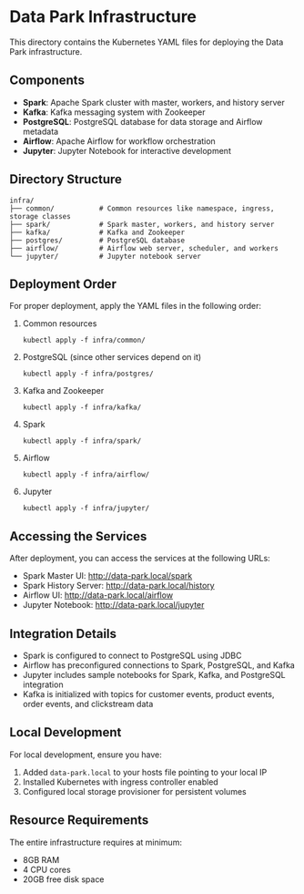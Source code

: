 # Data Park Infrastructure

This directory contains the Kubernetes YAML files for deploying the Data Park infrastructure.

## Components

- **Spark**: Apache Spark cluster with master, workers, and history server
- **Kafka**: Kafka messaging system with Zookeeper
- **PostgreSQL**: PostgreSQL database for data storage and Airflow metadata
- **Airflow**: Apache Airflow for workflow orchestration
- **Jupyter**: Jupyter Notebook for interactive development

## Directory Structure

```
infra/
├── common/           # Common resources like namespace, ingress, storage classes
├── spark/            # Spark master, workers, and history server
├── kafka/            # Kafka and Zookeeper
├── postgres/         # PostgreSQL database
├── airflow/          # Airflow web server, scheduler, and workers
└── jupyter/          # Jupyter notebook server
```

## Deployment Order

For proper deployment, apply the YAML files in the following order:

1. Common resources
   ```
   kubectl apply -f infra/common/
   ```

2. PostgreSQL (since other services depend on it)
   ```
   kubectl apply -f infra/postgres/
   ```

3. Kafka and Zookeeper
   ```
   kubectl apply -f infra/kafka/
   ```

4. Spark
   ```
   kubectl apply -f infra/spark/
   ```

5. Airflow
   ```
   kubectl apply -f infra/airflow/
   ```

6. Jupyter
   ```
   kubectl apply -f infra/jupyter/
   ```

## Accessing the Services

After deployment, you can access the services at the following URLs:

- Spark Master UI: http://data-park.local/spark
- Spark History Server: http://data-park.local/history
- Airflow UI: http://data-park.local/airflow
- Jupyter Notebook: http://data-park.local/jupyter

## Integration Details

- Spark is configured to connect to PostgreSQL using JDBC
- Airflow has preconfigured connections to Spark, PostgreSQL, and Kafka
- Jupyter includes sample notebooks for Spark, Kafka, and PostgreSQL integration
- Kafka is initialized with topics for customer events, product events, order events, and clickstream data

## Local Development

For local development, ensure you have:

1. Added `data-park.local` to your hosts file pointing to your local IP
2. Installed Kubernetes with ingress controller enabled
3. Configured local storage provisioner for persistent volumes

## Resource Requirements

The entire infrastructure requires at minimum:
- 8GB RAM
- 4 CPU cores
- 20GB free disk space

